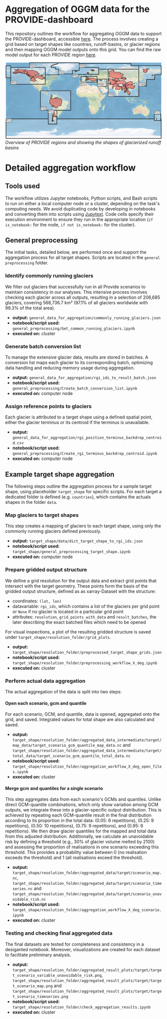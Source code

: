 # Aggregation of OGGM data for the PROVIDE-dashboard

This repository outlines the workflow for aggregating OGGM data to support the PROVIDE-dashboard, accessible [here](https://climate-risk-dashboard.climateanalytics.org/). The process involves creating a grid based on target shapes like countries, runoff-basins, or glacier regions and then mapping OGGM model outputs onto this grid. You can find the raw model output for each PROVIDE region [here](https://cluster.klima.uni-bremen.de/~lschuster/provide/MESMER-M_projections/runs/output/oggm_v16/2023.3/2100/).

![Provide glacier regions](docs/provide_regions_overview.png)
*Overview of PROVIDE regions and showing the shapes of glacierized runoff basins*

# Detailed aggregation workflow

## Tools used

The workflow utilizes Jupyter notebooks, Python scripts, and Bash scripts to run on either a local computer node or a cluster, depending on the task's computing needs. We avoid duplicating code by developing in notebooks and converting them into scripts using [Jupytext](https://jupytext.readthedocs.io/en/latest/index.html). Code cells specify their execution environment to ensure they run in the appropriate location (`if is_notebook:` for the node, `if not is_notebook:` for the cluster).

## General preprocessing

The initial tasks, detailed below, are performed once and support the aggregation process for all target shapes. Scripts are located in the `general preprocessing` folder.

### Identify commonly running glaciers

We filter out glaciers that successfully run in all Provide scenarios to maintain consistency in our analyses. This intensive process involves checking each glacier across all outputs, resulting in a selection of 206,685 glaciers, covering 568,736.7 km² (97.1% of all glaciers worldwide with 99.3% of the total area).

- **output:** `general_data_for_aggregation/commonly_running_glaciers.json`
- **notebook/script used:** `general_preprocessing/Get_common_running_glaciers.ipynb`
- **executed on:** cluster

### Generate batch conversion list

To manage the extensive glacier data, results are stored in batches. A conversion list maps each glacier to its corresponding batch, optimizing data handling and reducing memory usage during aggregation.

- **output:** `general_data_for_aggregation/rgi_ids_to_result_batch.json`
- **notebook/script used:** `general_preprocessing/Create_batch_conversion_list.ipynb`
- **executed on:** computer node

### Assign reference points to glaciers

Each glacier is attributed to a target shape using a defined spatial point, either the glacier terminus or its centroid if the terminus is unavailable.

- **output:** `general_data_for_aggregation/rgi_position_terminus_backdrop_centroid.csv`
- **notebook/script used:** `general_preprocessing/Create_rgi_terminus_backdrop_centroid.ipynb`
- **executed on:** computer node

## Example target shape aggregation

The following steps outline the aggregation process for a sample target shape, using placeholder `target_shape` for specific scripts. For each target a dedicated folder is defined (e.g. `countries`), which contains the actuals shapes in the folder `data`.

### Map glaciers to target shapes

This step creates a mapping of glaciers to each target shape, using only the commonly running glaciers defined previously.

- **output:** `target_shape/data/dict_target_shape_to_rgi_ids.json`
- **notebook/script used:** `target_shape/general_preprocessing_target_shape.ipynb`
- **executed on:** computer node

### Prepare gridded output structure

We define a grid resolution for the output data and extract grid points that intersect with the target geometry. These points form the basis of the gridded output structure, defined as as xarray-Dataset with the structure:

  - coordinates: `(lat, lon)`
  - datavariable: `rgi_ids`, which contains a list of the glaciers per grid point or `None` if no glacier is located in a particular grid point
  - attributes: `resolution`, `grid_points_with_data` and `result_batches`, the later describing the exact batched files which need to be opened

For visual inspections, a plot of the resulting gridded structure is saved under `target_shape/resolution_folder/grid_plots`.

- **output:** `target_shape/resolution_folder/preprocessed_target_shape_grids.json`
- **notebook/script used:** `target_shape/resolution_folder/preprocessing_workflow_X_deg.ipynb`
- **executed on:** cluster

### Perform actual data aggregation

The actual aggregation of the data is split into two steps:

#### Open each scenario, gcm and quantile

For each scenario, GCM, and quantile, data is opened, aggregated onto the grid, and saved. Integrated values for total shape are also calculated and saved.

- **output:** `target_shape/resolution_folder/aggregated_data_intermediate/target/map_data/target_scenario_gcm_quantile_map_data.nc` and `target_shape/resolution_folder/aggregated_data_intermediate/target/total_data/target_scenario_gcm_quantile_total_data.nc`
- **notebook/script used:** `target_shape/resolution_folder/aggregation_workflow_X_deg_open_files.ipynb`
- **executed on:** cluster

#### Merge gcm and quantiles for a single scenario

This step aggregates data from each scenario's GCMs and quantiles. Unlike direct GCM-quantile combinations, which only show variation among GCM outputs, we integrate these into a glacier-specific output distribution. This is achieved by repeating each GCM-quantile result in the final distribution according to its proportion in the total data: (0.05: 6 repetitions), (0.25: 9 repetitions), (0.50: 10 repetitions), (0.75: 9 repetitions), and (0.95: 6 repetitions). We then draw glacier quantiles for the mapped and total data from this adjusted distribution. Additionally, we calculate an unavoidable risk by defining a threshold (e.g., 30% of glacier volume melted by 2100) and assessing the proportion of realisations in one scenario exceeding this threshold. This provides a probability value between 0 (no realisation exceeds the threshold) and 1 (all realisations exceed the threshold).

- **output:** `target_shape/resolution_folder/aggregated_data/target/scenario_map.nc`, `target_shape/resolution_folder/aggregated_data/target/scenario_timeseries.nc` and `target_shape/resolution_folder/aggregated_data/target/scenario_unavoidable_risk.nc`
- **notebook/script used:** `target_shape/resolution_folder/aggregation_workflow_X_deg_scenario.ipynb`
- **executed on:** cluster

### Testing and checking final aggregated data

The final datasets are tested for completeness and consistency in a desiganted notebook. Moreover, visualizations are created for each dataset to facilitate preliminary analysis.

- **output:** `target_shape/resolution_folder/aggregated_result_plots/target/target_scenario_variable_unavoidable_risk.png`, `target_shape/resolution_folder/aggregated_result_plots/target/target_scenario_map.png` and `target_shape/resolution_folder/aggregated_result_plots/target/target_scenario_timeseries.png`
- **notebook/script used:** `target_shape/resolution_folder/check_aggregation_results.ipynb`
- **executed on:** cluster